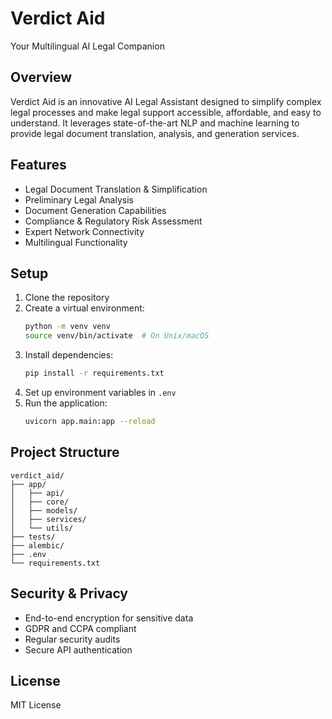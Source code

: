 # Verdict Aid

Your Multilingual AI Legal Companion

## Overview

Verdict Aid is an innovative AI Legal Assistant designed to simplify complex legal processes and make legal support accessible, affordable, and easy to understand. It leverages state-of-the-art NLP and machine learning to provide legal document translation, analysis, and generation services.

## Features

- Legal Document Translation & Simplification
- Preliminary Legal Analysis
- Document Generation Capabilities
- Compliance & Regulatory Risk Assessment
- Expert Network Connectivity
- Multilingual Functionality

## Setup

1. Clone the repository
2. Create a virtual environment:
   ```bash
   python -m venv venv
   source venv/bin/activate  # On Unix/macOS
   ```
3. Install dependencies:
   ```bash
   pip install -r requirements.txt
   ```
4. Set up environment variables in `.env`
5. Run the application:
   ```bash
   uvicorn app.main:app --reload
   ```

## Project Structure

```
verdict_aid/
├── app/
│   ├── api/
│   ├── core/
│   ├── models/
│   ├── services/
│   └── utils/
├── tests/
├── alembic/
├── .env
└── requirements.txt
```

## Security & Privacy

- End-to-end encryption for sensitive data
- GDPR and CCPA compliant
- Regular security audits
- Secure API authentication

## License

MIT License
